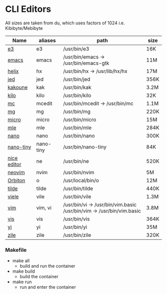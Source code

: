 # CLI Editors
All sizes are taken from du, which uses factors of 1024 i.e. Kibibyte/Mebibyte

Name | aliases | path | size
---|---|---|---|
[e3](https://texteditors.org/cgi-bin/wiki.pl?E3) | e3 | /usr/bin/e3 | 16K
[emacs](https://www.gnu.org/software/emacs/download.html#gnu-linux) | emacs | /usr/bin/emacs -> /usr/bin/emacs-gtk | 11M
[helix](https://github.com/helix-editor/helix?tab=readme-ov-file#installation) | hx | /usr/bin/hx -> /usr/lib/hx/hx | 17M
[jed](https://www.jedsoft.org/jed/download.html) | jed | /usr/bin/jed | 356K
[kakoune](https://github.com/mawww/kakoune?tab=readme-ov-file#installing) | kak | /usr/bin/kak | 3.2M
[kilo](https://github.com/antirez/kilo) | kilo | /usr/bin/kilo | 32K
[mc](https://github.com/MidnightCommander/mc) | mcedit | /usr/bin/mcedit -> /usr/bin/mc | 1.1M
[mg](https://github.com/ibara/mg) | mg | /usr/bin/mg | 220K
[micro](https://github.com/zyedidia/micro?tab=readme-ov-file#package-managers) | micro | /usr/bin/micro | 15M
[mle](https://github.com/adsr/mle?tab=readme-ov-file#installing-from-a-repo) | mle | /usr/bin/mle | 284K
[nano](https://www.nano-editor.org/download.php) | nano | /usr/bin/nano | 300K
[nano-tiny](https://www.nano-editor.org/download.php) | nano-tiny | /usr/bin/nano-tiny | 84K
[nice editor](https://github.com/vigna/ne/?tab=readme-ov-file#ports) | ne | /usr/bin/ne | 520K
[neovim](https://github.com/neovim/neovim?tab=readme-ov-file#install-from-package) | nvim | /usr/bin/nvim | 5M
[Orbiton](https://github.com/xyproto/orbiton) | o | /usr/local/bin/o | 12M
[tilde](https://os.ghalkes.nl/tilde/download.html) | tilde | /usr/bin/tilde | 440K
[viele](https://invisible-island.net/vile/#packages) | vile | /usr/bin/vile | 1.3M
[vim](https://github.com/vim/vim) | vim, vi | /usr/bin/vi -> /usr/bin/vim.basic<br>/usr/bin/vim -> /usr/bin/vim.basic | 3.8M
[vis](https://github.com/martanne/vis) | vis | /usr/bin/vis | 364K
[yi](http://yi-editor.github.io/pages/installing) | yi | /usr/bin/yi | 35M
[zile](https://www.gnu.org/software/zile) | zile | /usr/bin/zile | 320K


### Makefile
- make all
  - build and run the container
- make build
  - build the container
- make run
  - run and enter the container

